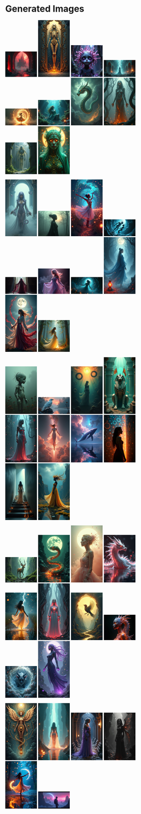 # Generated Images



<img src="2025_06_25_01.png" width="100"/> <img src="2025_06_25_02.png" width="100"/> <img src="2025_06_25_03.png" width="100"/> <img src="2025_06_25_04.png" width="100"/> <img src="2025_06_25_05.png" width="100"/> <img src="2025_06_25_06.png" width="100"/> <img src="2025_06_25_07.png" width="100"/> <img src="2025_06_25_08.png" width="100"/> <img src="2025_06_25_09.png" width="100"/> <img src="2025_06_25_10.png" width="100"/>

<img src="2025_06_25_11.png" width="100"/> <img src="2025_06_25_12.png" width="100"/> <img src="2025_06_25_13.png" width="100"/> <img src="2025_06_25_14.png" width="100"/> <img src="2025_06_25_15.png" width="100"/> <img src="2025_06_25_16.png" width="100"/> <img src="2025_06_25_17.png" width="100"/> <img src="2025_06_25_18.png" width="100"/> <img src="2025_06_25_19.png" width="100"/> <img src="2025_06_25_20.png" width="100"/>

<img src="2025_06_25_21.png" width="100"/> <img src="2025_06_25_22.png" width="100"/> <img src="2025_06_25_23.png" width="100"/> <img src="2025_06_25_24.png" width="100"/> <img src="2025_06_25_25.png" width="100"/> <img src="2025_06_25_26.png" width="100"/> <img src="2025_06_25_27.png" width="100"/> <img src="2025_06_25_28.png" width="100"/> <img src="2025_06_25_29.png" width="100"/> <img src="2025_06_25_30.png" width="100"/>

<img src="2025_06_25_31.png" width="100"/> <img src="2025_06_25_32.png" width="100"/> <img src="2025_06_25_33.png" width="100"/> <img src="2025_06_25_34.png" width="100"/> <img src="2025_06_25_35.png" width="100"/> <img src="2025_06_25_36.png" width="100"/> <img src="2025_06_25_37.png" width="100"/> <img src="2025_06_25_38.png" width="100"/> <img src="2025_06_25_39.png" width="100"/> <img src="2025_06_25_40.png" width="100"/>

<img src="2025_06_25_41.png" width="100"/> <img src="2025_06_25_42.png" width="100"/> <img src="2025_06_25_43.png" width="100"/> <img src="2025_06_25_44.png" width="100"/> <img src="2025_06_25_45.png" width="100"/> <img src="2025_06_25_46.png" width="100"/>